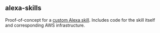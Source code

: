 alexa-skills
------------
Proof-of-concept for a [custom Alexa skill](https://developer.amazon.com/docs/custom-skills/understanding-custom-skills.html). Includes code for the skill itself and corresponding AWS infrastructure.

